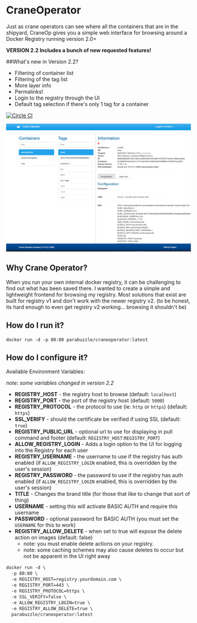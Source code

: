 # CraneOperator
Just as crane operators can see where all the containers that are in the shipyard, CraneOp gives you a simple web interface for browsing around a Docker Registry running version 2.0+

**VERSION 2.2 Includes a bunch of new requested features!**

##What's new in Version 2.2?

   * Filtering of container list
   * Filtering of the tag list
   * More layer info
   * Permalinks!
   * Login to the registry through the UI
   * Default tag selection if there's only 1 tag for a container

[![Circle CI](https://circleci.com/gh/parabuzzle/craneoperator.svg?style=svg)](https://circleci.com/gh/parabuzzle/craneoperator)

![screenshots/crane_operator.png](screenshots/crane_operator.png)

## Why Crane Operator?

When you run your own internal docker registry, it can be challenging to find out what has been saved there. I wanted to create a simple and lightweight frontend for browsing my registry. Most solutions that exist are built for registry v1 and don't work with the newer registry v2. (to be honest, its hard enough to even get registry v2 working... browsing it shouldn't be)

## How do I run it?

```
docker run -d -p 80:80 parabuzzle/craneoperator:latest
```

## How do I configure it?

Available Environment Variables:

*note: some variables changed in version 2.2*

  * **REGISTRY_HOST** - the registry host to browse (default: `localhost`)
  * **REGISTRY_PORT** - the port of the registry host (default: `5000`)
  * **REGISTRY_PROTOCOL** - the protocol to use (ie: `http` or `https`) (default: `https`)
  * **SSL_VERIFY** - should the certificate be verified if using SSL (default: `true`)
  * **REGISTRY_PUBLIC_URL** - optional url to use for displaying in pull command and footer (default: `REGISTRY_HOST`:`REGISTRY_PORT`)
  * **ALLOW_REGISTRY_LOGIN** - Adds a login option to the UI for logging into the Registry for each user
  * **REGISTRY_USERNAME** - the username to use if the registry has auth enabled (if `ALLOW_REGISTRY_LOGIN` enabled, this is overridden by the user's session)
  * **REGISTRY_PASSWORD** - the password to use if the registry has auth enabled (if `ALLOW_REGISTRY_LOGIN` enabled, this is overridden by the user's session)
  * **TITLE** - Changes the brand title (for those that like to change that sort of thing)
  * **USERNAME** - setting this will activate BASIC AUTH and require this username
  * **PASSWORD** - optional password for BASIC AUTH (you must set the `USERNAME` for this to work)
  * **REGISTRY_ALLOW_DELETE** - when set to true will expose the delete action on images (default: false)
    * note: you must enable delete actions on your registry.
    * note: some caching schemes may also cause deletes to occur but not be apparent in the UI right away



```
docker run -d \
  -p 80:80 \
  -e REGISTRY_HOST=registry.yourdomain.com \
  -e REGISTRY_PORT=443 \
  -e REGISTRY_PROTOCOL=https \
  -e SSL_VERIFY=false \
  -e ALLOW_REGISTRY_LOGIN=true \
  -e REGISTRY_ALLOW_DELETE=true \
  parabuzzle/craneoperator:latest
```


